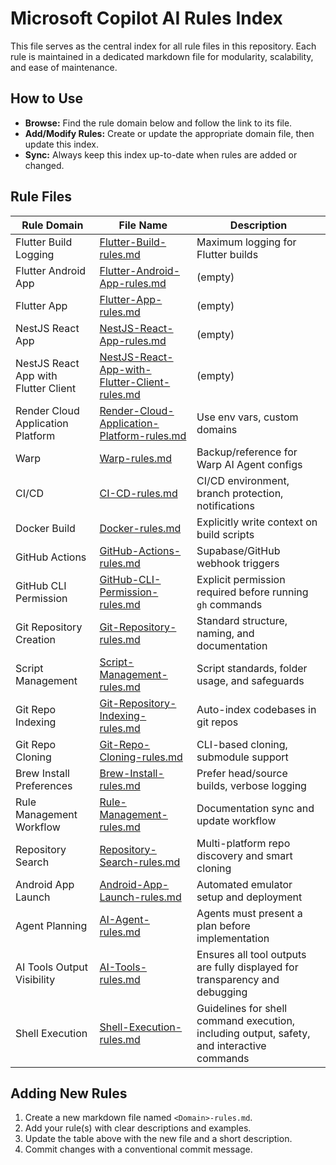 # Microsoft Copilot AI Rules Index

This file serves as the central index for all rule files in this repository. Each rule is maintained in a dedicated markdown file for modularity, scalability, and ease of maintenance.

## How to Use
- **Browse:** Find the rule domain below and follow the link to its file.
- **Add/Modify Rules:** Create or update the appropriate domain file, then update this index.
- **Sync:** Always keep this index up-to-date when rules are added or changed.

## Rule Files

| Rule Domain                | File Name                                   | Description |
|----------------------------|---------------------------------------------|-------------|
| Flutter Build Logging      | [Flutter-Build-rules.md](./Flutter-Build-rules.md) | Maximum logging for Flutter builds |
| Flutter Android App        | [Flutter-Android-App-rules.md](./Flutter-Android-App-rules.md) | (empty) |
| Flutter App                | [Flutter-App-rules.md](./Flutter-App-rules.md) | (empty) |
| NestJS React App           | [NestJS-React-App-rules.md](./NestJS-React-App-rules.md) | (empty) |
| NestJS React App with Flutter Client | [NestJS-React-App-with-Flutter-Client-rules.md](./NestJS-React-App-with-Flutter-Client-rules.md) | (empty) |
| Render Cloud Application Platform | [Render-Cloud-Application-Platform-rules.md](./Render-Cloud-Application-Platform-rules.md) | Use env vars, custom domains |
| Warp                      | [Warp-rules.md](./Warp-rules.md) | Backup/reference for Warp AI Agent configs |
| CI/CD                     | [CI-CD-rules.md](./CI-CD-rules.md) | CI/CD environment, branch protection, notifications |
| Docker Build              | [Docker-rules.md](./Docker-rules.md) | Explicitly write context on build scripts |
| GitHub Actions            | [GitHub-Actions-rules.md](./GitHub-Actions-rules.md) | Supabase/GitHub webhook triggers |
| GitHub CLI Permission      | [GitHub-CLI-Permission-rules.md](./GitHub-CLI-Permission-rules.md) | Explicit permission required before running `gh` commands |
| Git Repository Creation    | [Git-Repository-rules.md](./Git-Repository-rules.md) | Standard structure, naming, and documentation |
| Script Management          | [Script-Management-rules.md](./Script-Management-rules.md) | Script standards, folder usage, and safeguards |
| Git Repo Indexing          | [Git-Repository-Indexing-rules.md](./Git-Repository-Indexing-rules.md) | Auto-index codebases in git repos |
| Git Repo Cloning           | [Git-Repo-Cloning-rules.md](./Git-Repo-Cloning-rules.md) | CLI-based cloning, submodule support |
| Brew Install Preferences   | [Brew-Install-rules.md](./Brew-Install-rules.md) | Prefer head/source builds, verbose logging |
| Rule Management Workflow   | [Rule-Management-rules.md](./Rule-Management-rules.md) | Documentation sync and update workflow |
| Repository Search          | [Repository-Search-rules.md](./Repository-Search-rules.md) | Multi-platform repo discovery and smart cloning |
| Android App Launch         | [Android-App-Launch-rules.md](./Android-App-Launch-rules.md) | Automated emulator setup and deployment |
| Agent Planning             | [AI-Agent-rules.md](./AI-Agent-rules.md) | Agents must present a plan before implementation |
| AI Tools Output Visibility | [AI-Tools-rules.md](./AI-Tools-rules.md) | Ensures all tool outputs are fully displayed for transparency and debugging |
| Shell Execution            | [Shell-Execution-rules.md](./Shell-Execution-rules.md) | Guidelines for shell command execution, including output, safety, and interactive commands |

## Adding New Rules
1. Create a new markdown file named `<Domain>-rules.md`.
2. Add your rule(s) with clear descriptions and examples.
3. Update the table above with the new file and a short description.
4. Commit changes with a conventional commit message.
